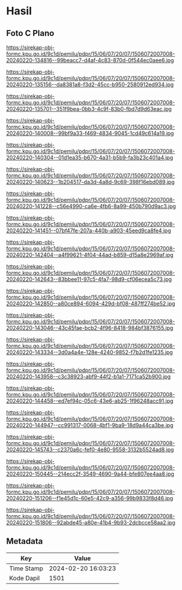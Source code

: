 # Hasil

## Foto C Plano

https://sirekap-obj-formc.kpu.go.id/9c1d/pemilu/pdpr/15/06/07/20/07/1506072007008-20240220-134816--99beacc7-d4af-4c83-870d-0f544ec0aee6.jpg

https://sirekap-obj-formc.kpu.go.id/9c1d/pemilu/pdpr/15/06/07/20/07/1506072007008-20240220-135156--da8381a8-f3d2-45cc-b950-2580912ed934.jpg

https://sirekap-obj-formc.kpu.go.id/9c1d/pemilu/pdpr/15/06/07/20/07/1506072007008-20240220-135701--351f9bea-0bb3-4c9f-83b0-fbd7d9d63eac.jpg

https://sirekap-obj-formc.kpu.go.id/9c1d/pemilu/pdpr/15/06/07/20/07/1506072007008-20240220-140008--99bf9a33-f469-4834-9045-1cd49c614a19.jpg

https://sirekap-obj-formc.kpu.go.id/9c1d/pemilu/pdpr/15/06/07/20/07/1506072007008-20240220-140304--01d1ea35-b670-4a31-b5b9-fa3b23c401a4.jpg

https://sirekap-obj-formc.kpu.go.id/9c1d/pemilu/pdpr/15/06/07/20/07/1506072007008-20240220-140623--1b204517-da3d-4a8d-9c69-398f16ebd089.jpg

https://sirekap-obj-formc.kpu.go.id/9c1d/pemilu/pdpr/15/06/07/20/07/1506072007008-20240220-141228--c56e4990-ca6e-4fb6-8a99-450b790d9ac3.jpg

https://sirekap-obj-formc.kpu.go.id/9c1d/pemilu/pdpr/15/06/07/20/07/1506072007008-20240220-141451--07bf47fe-207a-440b-a903-45eed9ca8fe4.jpg

https://sirekap-obj-formc.kpu.go.id/9c1d/pemilu/pdpr/15/06/07/20/07/1506072007008-20240220-142404--a4f99621-4f04-44ad-b859-d15a8e2969af.jpg

https://sirekap-obj-formc.kpu.go.id/9c1d/pemilu/pdpr/15/06/07/20/07/1506072007008-20240220-142643--83bbee11-97c5-4fa7-98d9-cf06ecea5c73.jpg

https://sirekap-obj-formc.kpu.go.id/9c1d/pemilu/pdpr/15/06/07/20/07/1506072007008-20240220-142850--a80ce894-6094-429d-bf08-487ff274be52.jpg

https://sirekap-obj-formc.kpu.go.id/9c1d/pemilu/pdpr/15/06/07/20/07/1506072007008-20240220-143046--43c45fae-bcb2-4f96-8418-984bf3876155.jpg

https://sirekap-obj-formc.kpu.go.id/9c1d/pemilu/pdpr/15/06/07/20/07/1506072007008-20240220-143334--3d0a4a4e-128e-4240-9852-f7b2d1fe1235.jpg

https://sirekap-obj-formc.kpu.go.id/9c1d/pemilu/pdpr/15/06/07/20/07/1506072007008-20240220-143958--c3c38923-abf9-44f2-b1a1-7171ca52b900.jpg

https://sirekap-obj-formc.kpu.go.id/9c1d/pemilu/pdpr/15/06/07/20/07/1506072007008-20240220-144458--ed7ef94c-05c6-43e6-ab25-1f96248acc91.jpg

https://sirekap-obj-formc.kpu.go.id/9c1d/pemilu/pdpr/15/06/07/20/07/1506072007008-20240220-144947--cc991317-0068-4bf1-9ba9-18d9a44ca3be.jpg

https://sirekap-obj-formc.kpu.go.id/9c1d/pemilu/pdpr/15/06/07/20/07/1506072007008-20240220-145743--c2370a6c-fef0-4e80-9558-3132b5524ad8.jpg

https://sirekap-obj-formc.kpu.go.id/9c1d/pemilu/pdpr/15/06/07/20/07/1506072007008-20240220-150445--214ecc2f-3549-4690-9a44-bfe807ee4aa8.jpg

https://sirekap-obj-formc.kpu.go.id/9c1d/pemilu/pdpr/15/06/07/20/07/1506072007008-20240220-151206--f1e45d1c-60e5-42c9-a356-99b9833f8d46.jpg

https://sirekap-obj-formc.kpu.go.id/9c1d/pemilu/pdpr/15/06/07/20/07/1506072007008-20240220-151806--92abde45-a80e-41b4-9b93-2dcbcce58aa2.jpg


## Metadata

| Key        | Value               |
| ---------- | ------------------- |
| Time Stamp | 2024-02-20 16:03:23 |
| Kode Dapil | 1501                |




